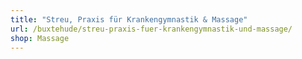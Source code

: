 ```yaml
---
title: "Streu, Praxis für Krankengymnastik & Massage"
url: /buxtehude/streu-praxis-fuer-krankengymnastik-und-massage/
shop: Massage
---
```

